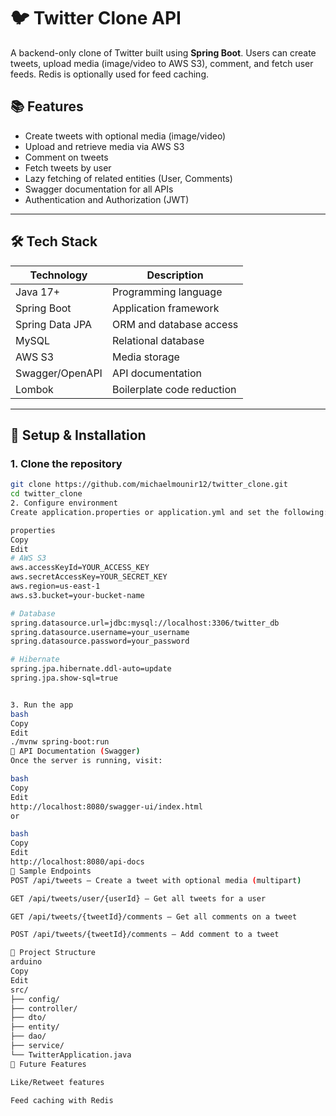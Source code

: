 # 🐦 Twitter Clone API

A backend-only clone of Twitter built using **Spring Boot**. Users can create tweets, upload media (image/video to AWS S3), comment, and fetch user feeds. Redis is optionally used for feed caching.

## 📚 Features

- Create tweets with optional media (image/video)
- Upload and retrieve media via AWS S3
- Comment on tweets
- Fetch tweets by user
- Lazy fetching of related entities (User, Comments)
- Swagger documentation for all APIs
- Authentication and Authorization (JWT)


---

## 🛠️ Tech Stack

| Technology         | Description                  |
|--------------------|------------------------------|
| Java 17+           | Programming language         |
| Spring Boot        | Application framework        |
| Spring Data JPA    | ORM and database access      |
| MySQL              | Relational database          |
| AWS S3             | Media storage                |
| Swagger/OpenAPI    | API documentation            |
| Lombok             | Boilerplate code reduction   |

---

## 🔧 Setup & Installation

### 1. Clone the repository

```bash
git clone https://github.com/michaelmounir12/twitter_clone.git
cd twitter_clone
2. Configure environment
Create application.properties or application.yml and set the following:

properties
Copy
Edit
# AWS S3
aws.accessKeyId=YOUR_ACCESS_KEY
aws.secretAccessKey=YOUR_SECRET_KEY
aws.region=us-east-1
aws.s3.bucket=your-bucket-name

# Database
spring.datasource.url=jdbc:mysql://localhost:3306/twitter_db
spring.datasource.username=your_username
spring.datasource.password=your_password

# Hibernate
spring.jpa.hibernate.ddl-auto=update
spring.jpa.show-sql=true


3. Run the app
bash
Copy
Edit
./mvnw spring-boot:run
🧪 API Documentation (Swagger)
Once the server is running, visit:

bash
Copy
Edit
http://localhost:8080/swagger-ui/index.html
or

bash
Copy
Edit
http://localhost:8080/api-docs
🧵 Sample Endpoints
POST /api/tweets — Create a tweet with optional media (multipart)

GET /api/tweets/user/{userId} — Get all tweets for a user

GET /api/tweets/{tweetId}/comments — Get all comments on a tweet

POST /api/tweets/{tweetId}/comments — Add comment to a tweet

📂 Project Structure
arduino
Copy
Edit
src/
├── config/
├── controller/
├── dto/
├── entity/
├── dao/
├── service/
└── TwitterApplication.java
🧠 Future Features

Like/Retweet features

Feed caching with Redis


